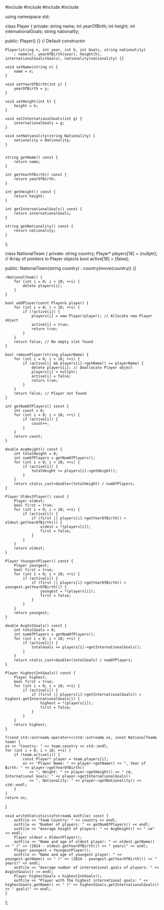 #include <iostream>
#include <string>
#include <fstream>
#include <limits>

using namespace std;

class Player {
private:
    string name;
    int yearOfBirth;
    int height;
    int internationalGoals;
    string nationality;

public:
    Player() {} // Default constructor

    Player(string n, int year, int h, int Goals, string nationality)
        : name(n), yearOfBirth(year), height(h), internationalGoals(Goals), nationality(nationality) {}

    void setName(string n) {
        name = n;
    }

    void setYearOfBirth(int y) {
        yearOfBirth = y;
    }

    void setHeight(int h) {
        height = h;
    }

    void setInternationalGoals(int g) {
        internationalGoals = g;
    }

    void setNationality(string Nationality) {
        nationality = Nationality;
    }


    string getName() const {
        return name;
    }

    int getYearOfBirth() const {
        return yearOfBirth;
    }

    int getHeight() const {
        return height;
    }

    int getInternationalGoals() const {
        return internationalGoals;
    }

    string getNationality() const {
        return nationality;
    }
};

class NationalTeam {
private:
    string country;
    Player* players[18] = {nullptr}; // Array of pointers to Player objects
    bool active[18] = {false};

public:
    NationalTeam(string country) : country(move(country)) {}

    ~NationalTeam() {
        for (int i = 0; i < 18; ++i) {
            delete players[i];
        }
    }

    bool addPlayer(const Player& player) {
        for (int i = 0; i < 18; ++i) {
            if (!active[i]) {
                players[i] = new Player(player); // Allocate new Player object
                active[i] = true;
                return true;
            }
        }
        return false; // No empty slot found
    }

    bool removePlayer(string playerName) {
        for (int i = 0; i < 18; ++i) {
            if (active[i] && players[i]->getName() == playerName) {
                delete players[i]; // Deallocate Player object
                players[i] = nullptr;
                active[i] = false;
                return true;
            }
        }
        return false; // Player not found
    }

    int getNumOfPlayers() const {
        int count = 0;
        for (int i = 0; i < 18; ++i) {
            if (active[i]) {
                count++;
            }
        }
        return count;
    }

    double AvgHeight() const {
        int totalHeight = 0;
        int numOfPlayers = getNumOfPlayers();
        for (int i = 0; i < 18; ++i) {
            if (active[i]) {
                totalHeight += players[i]->getHeight();
            }
        }
        return static_cast<double>(totalHeight) / numOfPlayers;
    }

    Player OldestPlayer() const {
        Player oldest;
        bool first = true;
        for (int i = 0; i < 18; ++i) {
            if (active[i]) {
                if (first || players[i]->getYearOfBirth() < oldest.getYearOfBirth()) {
                    oldest = *(players[i]);
                    first = false;
                }
            }
        }
        return oldest;
    }

    Player YoungestPlayer() const {
        Player youngest;
        bool first = true;
        for (int i = 0; i < 18; ++i) {
            if (active[i]) {
                if (first || players[i]->getYearOfBirth() > youngest.getYearOfBirth()) {
                    youngest = *(players[i]);
                    first = false;
                }
            }
        }
        return youngest;
    }

    double AvgIntGoals() const {
        int totalGoals = 0;
        int numOfPlayers = getNumOfPlayers();
        for (int i = 0; i < 18; ++i) {
            if (active[i]) {
                totalGoals += players[i]->getInternationalGoals();
            }
        }
        return static_cast<double>(totalGoals) / numOfPlayers;
    }

    Player highestIntGoals() const {
        Player highest;
        bool first = true;
        for (int i = 0; i < 18; ++i) {
            if (active[i]) {
                if (first || players[i]->getInternationalGoals() > highest.getInternationalGoals()) {
                    highest = *(players[i]);
                    first = false;
                }
            }
        }
        return highest;
    }

    friend std::ostream& operator<<(std::ostream& os, const NationalTeam& team) {
    os << "Country: " << team.country << std::endl;
    for (int i = 0; i < 18; ++i) {
        if (team.active[i]) {
            const Player* player = team.players[i];
            os << "Player Name: " << player->getName() << ", Year of Birth: " << player->getYearOfBirth() 
               << ", Height: " << player->getHeight() << " cm, International Goals: " << player->getInternationalGoals()
               << ", Nationality: " << player->getNationality() << std::endl;
        }
    }
    return os;
}

    void writeStatistics(ofstream& outFile) const {
        outFile << "Team Country: " << country << endl;
        outFile << "Number of players: " << getNumOfPlayers() << endl;
        outFile << "Average height of players: " << AvgHeight() << " cm" << endl;
        Player oldest = OldestPlayer();
        outFile << "Name and age of oldest player: " << oldest.getName() << " (" << (2024 - oldest.getYearOfBirth()) << " years)" << endl;
        Player youngest = YoungestPlayer();
        outFile << "Name and age of youngest player: " << youngest.getName() << " (" << (2024 - youngest.getYearOfBirth()) << " years)" << endl;
        outFile << "Average number of international goals of players: " << AvgIntGoals() << endl;
        Player highestGoals = highestIntGoals();
        outFile << "Player with the highest international goals: " << highestGoals.getName() << " (" << highestGoals.getInternationalGoals() << " goals)" << endl;
    }
};
